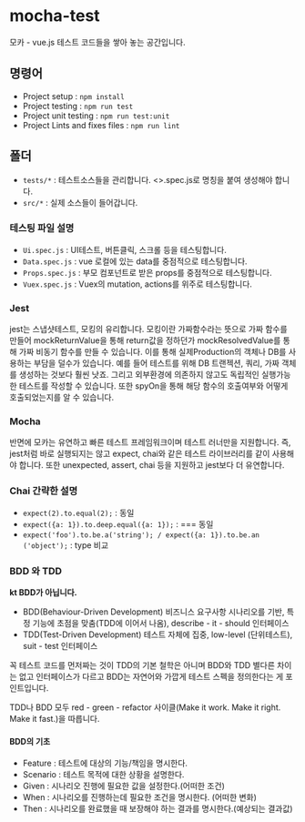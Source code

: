 # mocha-test
모카 - vue.js 테스트 코드들을 쌓아 놓는 공간입니다.  

## 명령어
 - Project setup : `npm install`
 - Project testing : `npm run test`
 - Project unit testing : `npm run test:unit`
 - Project Lints and fixes files : `npm run lint` 

## 폴더
 - `tests/*` : 테스트소스들을 관리합니다. <>.spec.js로 명칭을 붙여 생성해야 합니다. 
 - `src/*` : 실제 소스들이 들어갑니다. 

### 테스팅 파일 설명
 - `Ui.spec.js` : UI테스트, 버튼클릭, 스크롤 등을 테스팅합니다.
 - `Data.spec.js` : vue 로컬에 있는 data를 중점적으로 테스팅합니다. 
 - `Props.spec.js` : 부모 컴포넌트로 받은 props를 중점적으로 테스팅합니다. 
 - `Vuex.spec.js` : Vuex의 mutation, actions를 위주로 테스팅합니다. 

### Jest
jest는 스냅샷테스트, 모킹의 유리합니다. 모킹이란 가짜함수라는 뜻으로 가짜 함수를 만들어 mockReturnValue을 통해 return값을 정하던가 mockResolvedValue를 통해 가짜 비동기 함수를 만들 수 있습니다. 이를 통해 실제Production의 객체나 DB를 사용하는 부담을 덜수가 있습니다. 예를 들어 테스트를 위해 DB 트랜젝션, 쿼리, 가짜 객체를 생성하는 것보다 훨씬 낫죠. 그리고 외부환경에 의존하지 않고도 독립적인 실행가능한 테스트를 작성할 수 있습니다. 또한 spyOn을 통해 해당 함수의 호출여부와 어떻게 호출되었는지를 알 수 있습니다.

### Mocha
반면에 모카는 유연하고 빠른 테스트 프레임워크이며 테스트 러너만을 지원합니다. 즉, jest처럼 바로 실행되지는 않고 expect, chai와 같은 테스트 라이브러리를 같이 사용해야 합니다. 또한 unexpected, assert, chai 등을 지원하고 jest보다 더 유연합니다.

### Chai 간략한 설명
 - `expect(2).to.equal(2);` : 동일
 - `expect({a: 1}).to.deep.equal({a: 1});` : === 동일
 - `expect('foo').to.be.a('string'); / expect({a: 1}).to.be.an ('object');` : type 비교
 

### BDD 와 TDD
**kt BDD가 아닙니다.**
 - BDD(Behaviour-Driven Development) 비즈니스 요구사항 시나리오를 기반, 특정 기능에 초점을 맞춤(TDD에 이어서 나옴), describe - it - should 인터페이스
 - TDD(Test-Driven Development) 테스트 자체에 집중, low-level (단위테스트), suit - test 인터페이스

꼭 테스트 코드를 먼저짜는 것이 TDD의 기본 철학은 아니며 BDD와 TDD 별다른 차이는 없고 인터페이스가 다르고 BDD는 자연어와 가깝게 테스트 스펙을 정의한다는 게 포인트입니다. 

TDD나 BDD 모두 red - green - refactor 사이클(Make it work. Make it right. Make it fast.)을 따릅니다. 

#### BDD의 기초
 - Feature : 테스트에 대상의 기능/책임을 명시한다.
 - Scenario : 테스트 목적에 대한 상황을 설명한다.
 - Given : 시나리오 진행에 필요한 값을 설정한다.(어떠한 조건)
 - When : 시나리오를 진행하는데 필요한 조건을 명시한다. (어떠한 변화)
 - Then : 시나리오를 완료했을 때 보장해야 하는 결과를 명시한다.(예상되는 결과값) 
